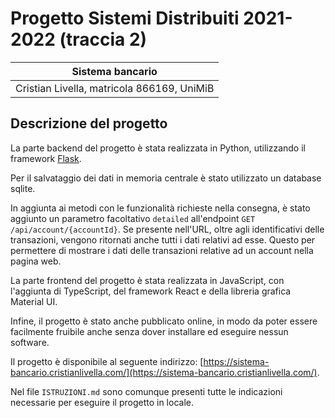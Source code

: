 # Progetto Sistemi Distribuiti 2021-2022 (traccia 2)
|Sistema bancario|
|----------------|
|Cristian Livella, matricola 866169, UniMiB|

## Descrizione del progetto

La parte backend del progetto è stata realizzata in Python, utilizzando il framework [Flask](https://flask.palletsprojects.com/).

Per il salvataggio dei dati in memoria centrale è stato utilizzato un database sqlite.

In aggiunta ai metodi con le funzionalità richieste nella consegna, è stato aggiunto un parametro facoltativo `detailed` all'endpoint `GET` `/api/account/{accountId}`. Se presente nell'URL, oltre agli identificativi delle transazioni, vengono ritornati anche tutti i dati relativi ad esse. Questo per permettere di mostrare i dati delle transazioni relative ad un account nella pagina web.

La parte frontend del progetto è stata realizzata in JavaScript, con l'aggiunta di TypeScript, del framework React e della libreria grafica Material UI.

Infine, il progetto è stato anche pubblicato online, in modo da poter essere facilmente fruibile anche senza dover installare ed eseguire nessun software.

Il progetto è disponibile al seguente indirizzo: [https://sistema-bancario.cristianlivella.com/](https://sistema-bancario.cristianlivella.com/).

Nel file `ISTRUZIONI.md` sono comunque presenti tutte le indicazioni necessarie per eseguire il progetto in locale.
